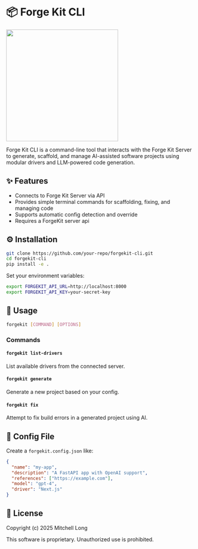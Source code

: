 # 📦 Forge Kit CLI

<img src="forgekit.png" width="300" />

Forge Kit CLI is a command-line tool that interacts with the Forge Kit Server to generate, scaffold, and manage AI-assisted software projects using modular drivers and LLM-powered code generation.

## ✨ Features

* Connects to Forge Kit Server via API
* Provides simple terminal commands for scaffolding, fixing, and managing code
* Supports automatic config detection and override
* Requires a ForgeKit server api

## ⚙️ Installation

```bash
git clone https://github.com/your-repo/forgekit-cli.git
cd forgekit-cli
pip install -e .
```

Set your environment variables:

```bash
export FORGEKIT_API_URL=http://localhost:8000
export FORGEKIT_API_KEY=your-secret-key
```

## 🚀 Usage

```bash
forgekit [COMMAND] [OPTIONS]
```

### Commands

#### `forgekit list-drivers`

List available drivers from the connected server.

#### `forgekit generate`

Generate a new project based on your config.

#### `forgekit fix`

Attempt to fix build errors in a generated project using AI.

## 🧾 Config File

Create a `forgekit.config.json` like:

```json
{
  "name": "my-app",
  "description": "A FastAPI app with OpenAI support",
  "references": ["https://example.com"],
  "model": "gpt-4",
  "driver": "Next.js"
}
```

## 📜 License

Copyright (c) 2025 Mitchell Long

This software is proprietary. Unauthorized use is prohibited.